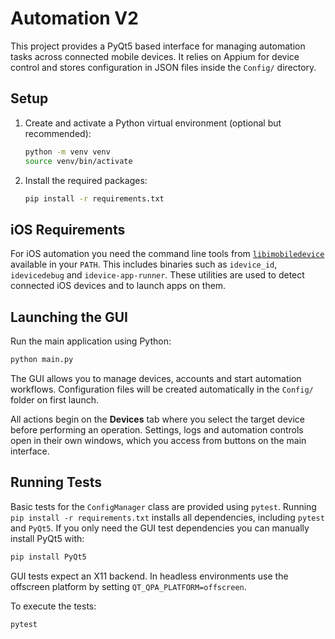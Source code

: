 # Automation V2

This project provides a PyQt5 based interface for managing automation tasks across connected mobile devices. It relies on Appium for device control and stores configuration in JSON files inside the `Config/` directory.

## Setup

1. Create and activate a Python virtual environment (optional but recommended):
   ```bash
   python -m venv venv
   source venv/bin/activate
   ```

2. Install the required packages:
   ```bash
   pip install -r requirements.txt
   ```

## iOS Requirements

For iOS automation you need the command line tools from
[`libimobiledevice`](https://github.com/libimobiledevice/libimobiledevice)
available in your `PATH`. This includes binaries such as `idevice_id`,
`idevicedebug` and `idevice-app-runner`. These utilities are used to detect
connected iOS devices and to launch apps on them.

## Launching the GUI

Run the main application using Python:

```bash
python main.py
```

The GUI allows you to manage devices, accounts and start automation workflows. Configuration files will be created automatically in the `Config/` folder on first launch.

All actions begin on the **Devices** tab where you select the target device before performing an operation. Settings, logs and automation controls open in their own windows, which you access from buttons on the main interface.

## Running Tests

Basic tests for the `ConfigManager` class are provided using `pytest`. Running
`pip install -r requirements.txt` installs all dependencies, including
`pytest` and `PyQt5`. If you only need the GUI test dependencies you can
manually install PyQt5 with:

```bash
pip install PyQt5
```

GUI tests expect an X11 backend. In headless environments use the offscreen
platform by setting `QT_QPA_PLATFORM=offscreen`.

To execute the tests:

```bash
pytest
```
